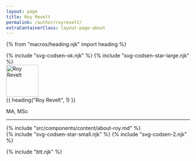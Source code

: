 ```yaml
---
layout: page
title: Roy Revelt
permalink: /author/royrevelt/
extraContainerClass: layout-page-about
---
```


{% from "macros/heading.njk" import heading %}

<div role="presentation" class="separator">
  {% include "svg-codsen-ok.njk" %}
  {% include "svg-codsen-star-large.njk" %}
</div>

<div class="page-about-container">
  <div class="page-about-container__avatar">
    <img src="/images/roy-revelt.jpg" width="88" height="88" alt="Roy Revelt"/>
  </div>
  <div class="page-about-container__contents">
    {{ heading("Roy Revelt", 1) }}
    <p>
      MA, MSc
    </p>
    <hr>
    <div class="page-about-container__content">
      {% include "src/components/content/about-roy.md" %}
    </div>
  </div>
</div>

<div role="presentation" class="separator">
  {% include "svg-codsen-star-small.njk" %}
  {% include "svg-codsen-2.njk" %}
</div>

{% include "btt.njk" %}
